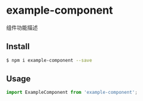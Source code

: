 # example-component

组件功能描述

## Install

```bash
$ npm i example-component --save
```

## Usage

```js
import ExampleComponent from 'example-component';
```
